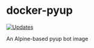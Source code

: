 # docker-pyup

[![Updates](https://pyup.io/repos/github/apihackers/docker-pyup/shield.svg)](https://pyup.io/repos/github/apihackers/docker-pyup/)

An Alpine-based pyup bot image
